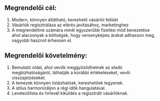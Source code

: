 ## Megrendelői cél:
1. Modern, könnyen átlátható, kereshető vásárlói felület
2. Vásárlók regisztrálása az elérés javításához, marketinghez
3. A megrendelőnk számára minél egyszerűbb fizetési mód bevezetése ahol alacsonyak a költségek, hogy versenyképes árakat adhasson meg, nagyobb hasznot érhessen el.

## Megrendelői követelmény:
1. Bemutató oldal, ahol vevők meggyőződhetnek az eladó megbízhatóságáról, láthatják a korábbi értékeléseket, vevői visszajelzéseket.
2. A lemezek könnyen listázhatóak, kereshetőek legyenek.
3. A stílus harmonizáljon a régi idők hangulatával.
4. Levelezőlista és hírlevél kiküldés a regisztrált vásárlóknak.
